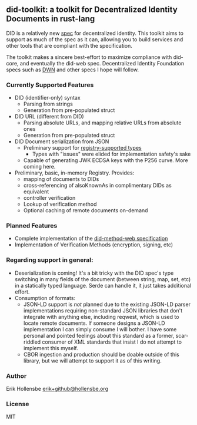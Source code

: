 ## did-toolkit: a toolkit for Decentralized Identity Documents in rust-lang

DID is a relatively new [spec](https://www.w3.org/TR/did-core/) for decentralized
identity. This toolkit aims to support as much of the spec as it can, allowing
you to build services and other tools that are compliant with the
specification.

The toolkit makes a sincere best-effort to maximize compliance with did-core,
and eventually the did-web spec. Decentralized Identity Foundation specs such
as [DWN](https://identity.foundation/decentralized-web-node/spec/) and other
specs I hope will follow.

### Currently Supported Features

-   DID (identifier-only) syntax
    -   Parsing from strings
    -   Generation from pre-populated struct
-   DID URL (different from DID)
    -   Parsing absolute URLs, and mapping relative URLs from absolute ones
    -   Generation from pre-populated struct
-   DID Document serialization from JSON
    -   Preliminary support for [registry-supported types](https://www.w3.org/TR/did-spec-registries/)
        -   Types with "issues" were elided for implementation safety's sake
    -   Capable of generating JWK ECDSA keys with the P256 curve. More coming here.
-   Preliminary, basic, in-memory Registry. Provides:
    -   mapping of documents to DIDs
    -   cross-referencing of alsoKnownAs in complimentary DIDs as equivalent
    -   controller verification
    -   Lookup of verification method
    -   Optional caching of remote documents on-demand

### Planned Features

-   Complete implementation of the [did-method-web specification](https://w3c-ccg.github.io/did-method-web/)
-   Implementation of Verification Methods (encryption, signing, etc)

### Regarding support in general:

-   Deserialization is coming! It's a bit tricky with the DID spec's type
    switching in many fields of the document (between string, map, set, etc) in a
    statically typed language. Serde can handle it, it just takes additional
    effort.
-   Consumption of formats:
    -   JSON-LD support is _not_ planned due to the existing JSON-LD parser
        implementations requiring non-standard JSON libraries that don't
        integrate with anything else, including reqwest, which is used to locate
        remote documents. If someone designs a JSON-LD implementation I can
        simply consume I will bother. I have some personal and pointed feelings
        about this standard as a former, scar-riddled consumer of XML standards
        that insist I do not attempt to implement this myself.
    -   CBOR ingestion and production should be doable outside of this library,
        but we will attempt to support it as of this writing.

### Author

Erik Hollensbe <erik+github@hollensbe.org>

### License

MIT

